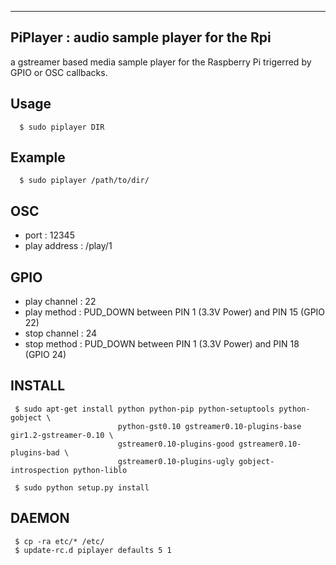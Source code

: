 ---------------------------------------------
PiPlayer : audio sample player for the Rpi
---------------------------------------------

a gstreamer based media sample player for the Raspberry Pi trigerred by GPIO or OSC callbacks.
  

Usage
------

```
  $ sudo piplayer DIR
```

Example
------------

```
  $ sudo piplayer /path/to/dir/
```

OSC
----

 * port : 12345
 * play address : /play/1
 
GPIO
-----

 * play channel : 22
 * play method : PUD_DOWN between PIN 1 (3.3V Power) and PIN 15 (GPIO 22)
 * stop channel : 24
 * stop method : PUD_DOWN between PIN 1 (3.3V Power) and PIN 18 (GPIO 24)

INSTALL
--------

```
 $ sudo apt-get install python python-pip python-setuptools python-gobject \
                        python-gst0.10 gstreamer0.10-plugins-base gir1.2-gstreamer-0.10 \
                        gstreamer0.10-plugins-good gstreamer0.10-plugins-bad \
                        gstreamer0.10-plugins-ugly gobject-introspection python-liblo

 $ sudo python setup.py install 
```

DAEMON
-------

```
 $ cp -ra etc/* /etc/
 $ update-rc.d piplayer defaults 5 1
```
